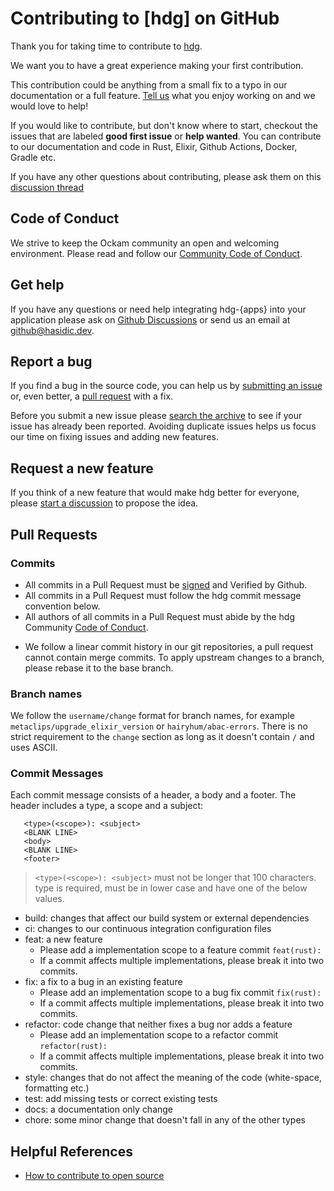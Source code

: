 # Contributing to [hdg] on GitHub

Thank you for taking time to contribute to [hdg](https://github.com/hasidicdevs).

We want you to have a great experience making your first contribution.

This contribution could be anything from a small fix to a typo in our
documentation or a full feature.
[Tell us](https://github.com/orgs/hasidicdevs/discussions) what you
enjoy working on and we would love to help!

If you would like to contribute, but don't know where to start, checkout the
issues that are labeled **good first issue** or **help wanted**.
You can contribute to our documentation and code in Rust, Elixir, Github
Actions, Docker, Gradle etc.

If you have any other questions about contributing, please ask them on this
[discussion thread](https://github.com/orgs/hasidicdevs/discussions)

## Code of Conduct

We strive to keep the Ockam community an open and welcoming environment.
Please read and follow our [Community Code of Conduct](/docs/conduct).

## Get help

If you have any questions or need help integrating hdg-{apps} into your application
please ask on [Github Discussions](https://github.com/orgs/hasidicdevs/discussions)
or send us an email at [github@hasidic.dev](mailto:github@hasidic.dev).

## Report a bug

If you find a bug in the source code, you can help us by
[submitting an issue](https://github.com/hasidicdevs/hdg-web/issues/new/choose)
or, even better, a [pull request](#send_a_pull_request) with a fix.

Before you submit a new issue please
[search the archive](https://github.com/hasidicdevs/hdg-web/issues?q=is%3Aissue+)
to see if your issue has already been reported. Avoiding duplicate issues helps
us focus our time on fixing issues and adding new features.

## Request a new feature

If you think of a new feature that would make hdg better for everyone, please
[start a discussion](https://github.com/hasidicdevs/Discussions) to
propose the idea.

## Pull Requests

### Commits

* All commits in a Pull Request must be [signed](https://docs.github.com/en/authentication/managing-commit-signature-verification/signing-commits) and Verified by Github.
* All commits in a Pull Request must follow the hdg commit message convention below.
* All authors of all commits in a Pull Request must abide by the hdg Community [Code of Conduct](/docs/conduct).
<!--* All authors of all commits in a Pull Request must accept the Ockam [Contributor License Agreement](https://github.com/build-trust/ockam-contributors/blob/main/CLA.md) by adding my Git/Github details in a row at the end of the [CONTRIBUTORS.csv](https://github.com/build-trust/ockam-contributors/blob/main/CONTRIBUTORS.csv) file in a separate pull request to the [build-trust/ockam-contributors](https://github.com/build-trust/ockam-contributors) repository.-->
* We follow a linear commit history in our git repositories, a pull request cannot contain merge commits. To apply upstream changes to a branch, please rebase it to the base branch.

### Branch names

We follow the `username/change` format for branch names, for example `metaclips/upgrade_elixir_version` or `hairyhum/abac-errors`.
There is no strict requirement to the `change` section as long as it doesn't contain `/` and uses ASCII.

### Commit Messages

Each commit message consists of a header, a body and a footer. The header includes a type, a scope and a subject:

```
   <type>(<scope>): <subject>
   <BLANK LINE>
   <body>
   <BLANK LINE>
   <footer>
```

> `<type>(<scope>): <subject>` must not be longer that 100 characters.
 type is required, must be in lower case and have one of the below values.
  - build: changes that affect our build system or external dependencies
  - ci: changes to our continuous integration configuration files
  - feat: a new feature
    - Please add a implementation scope to a feature commit `feat(rust):`
    - If a commit affects multiple implementations, please break it into two commits.
  - fix: a fix to a bug in an existing feature
    - Please add an implementation scope to a bug fix commit `fix(rust):`
    - If a commit affects multiple implementations, please break it into two commits.
  - refactor: code change that neither fixes a bug nor adds a feature
    - Please add an implementation scope to a refactor commit `refactor(rust):`
    - If a commit affects multiple implementations, please break it into two commits.
  - style: changes that do not affect the meaning of the code (white-space, formatting etc.)
  - test: add missing tests or correct existing tests
  - docs: a documentation only change
  - chore: some minor change that doesn't fall in any of the other types

## Helpful References

* [How to contribute to open source](https://opensource.guide/how-to-contribute/)